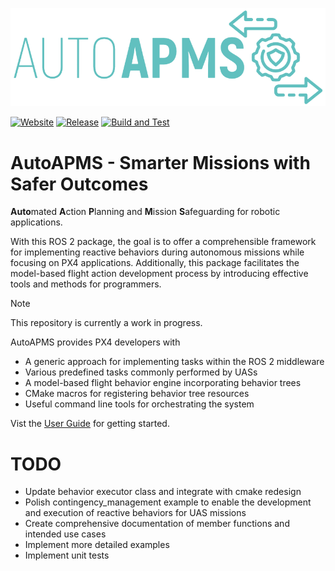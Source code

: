 ![image](https://github.com/robin-mueller/auto-apms-guide/blob/master/src/public/logo/logo-wo-bg.png?raw=true)

[![Website](https://img.shields.io/website?url=https%3A%2F%2Frobin-mueller.github.io%2Fauto-apms-guide&label=Website)](https://robin-mueller.github.io/auto-apms-guide/)
[![Release](https://img.shields.io/github/v/release/robin-mueller/auto-apms?label=Release)](https://github.com/robin-mueller/auto-apms/releases)
[![Build and Test](https://github.com/robin-mueller/auto-apms/actions/workflows/build-and-test.yml/badge.svg)](https://github.com/robin-mueller/auto-apms/actions/workflows/build-and-test.yml)

# AutoAPMS - Smarter Missions with Safer Outcomes

**Auto**mated **A**ction **P**lanning and **M**ission **S**afeguarding for robotic applications.

With this ROS 2 package, the goal is to offer a comprehensible framework for implementing reactive behaviors during autonomous missions while focusing on PX4 applications. Additionally, this package facilitates the model-based flight action development process by introducing effective tools and methods for programmers.

> [!NOTE]
> This repository is currently a work in progress.

AutoAPMS provides PX4 developers with
- A generic approach for implementing tasks within the ROS 2 middleware
- Various predefined tasks commonly performed by UASs
- A model-based flight behavior engine incorporating behavior trees
- CMake macros for registering behavior tree resources
- Useful command line tools for orchestrating the system

Vist the [User Guide](https://robin-mueller.github.io/auto-apms-guide/introduction/overview) for getting started.

# TODO

- Update behavior executor class and integrate with cmake redesign
- Polish contingency_management example to enable the development and execution of reactive behaviors for UAS missions
- Create comprehensive documentation of member functions and intended use cases
- Implement more detailed examples
- Implement unit tests
